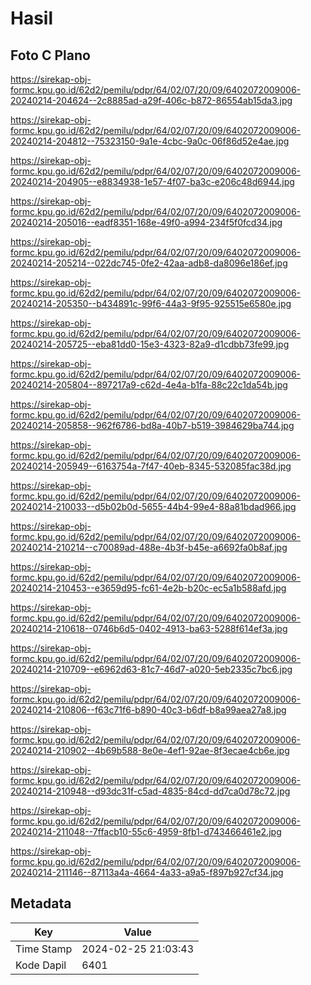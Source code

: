 # Hasil

## Foto C Plano

https://sirekap-obj-formc.kpu.go.id/62d2/pemilu/pdpr/64/02/07/20/09/6402072009006-20240214-204624--2c8885ad-a29f-406c-b872-86554ab15da3.jpg

https://sirekap-obj-formc.kpu.go.id/62d2/pemilu/pdpr/64/02/07/20/09/6402072009006-20240214-204812--75323150-9a1e-4cbc-9a0c-06f86d52e4ae.jpg

https://sirekap-obj-formc.kpu.go.id/62d2/pemilu/pdpr/64/02/07/20/09/6402072009006-20240214-204905--e8834938-1e57-4f07-ba3c-e206c48d6944.jpg

https://sirekap-obj-formc.kpu.go.id/62d2/pemilu/pdpr/64/02/07/20/09/6402072009006-20240214-205016--eadf8351-168e-49f0-a994-234f5f0fcd34.jpg

https://sirekap-obj-formc.kpu.go.id/62d2/pemilu/pdpr/64/02/07/20/09/6402072009006-20240214-205214--022dc745-0fe2-42aa-adb8-da8096e186ef.jpg

https://sirekap-obj-formc.kpu.go.id/62d2/pemilu/pdpr/64/02/07/20/09/6402072009006-20240214-205350--b434891c-99f6-44a3-9f95-925515e6580e.jpg

https://sirekap-obj-formc.kpu.go.id/62d2/pemilu/pdpr/64/02/07/20/09/6402072009006-20240214-205725--eba81dd0-15e3-4323-82a9-d1cdbb73fe99.jpg

https://sirekap-obj-formc.kpu.go.id/62d2/pemilu/pdpr/64/02/07/20/09/6402072009006-20240214-205804--897217a9-c62d-4e4a-b1fa-88c22c1da54b.jpg

https://sirekap-obj-formc.kpu.go.id/62d2/pemilu/pdpr/64/02/07/20/09/6402072009006-20240214-205858--962f6786-bd8a-40b7-b519-3984629ba744.jpg

https://sirekap-obj-formc.kpu.go.id/62d2/pemilu/pdpr/64/02/07/20/09/6402072009006-20240214-205949--6163754a-7f47-40eb-8345-532085fac38d.jpg

https://sirekap-obj-formc.kpu.go.id/62d2/pemilu/pdpr/64/02/07/20/09/6402072009006-20240214-210033--d5b02b0d-5655-44b4-99e4-88a81bdad966.jpg

https://sirekap-obj-formc.kpu.go.id/62d2/pemilu/pdpr/64/02/07/20/09/6402072009006-20240214-210214--c70089ad-488e-4b3f-b45e-a6692fa0b8af.jpg

https://sirekap-obj-formc.kpu.go.id/62d2/pemilu/pdpr/64/02/07/20/09/6402072009006-20240214-210453--e3659d95-fc61-4e2b-b20c-ec5a1b588afd.jpg

https://sirekap-obj-formc.kpu.go.id/62d2/pemilu/pdpr/64/02/07/20/09/6402072009006-20240214-210618--0746b6d5-0402-4913-ba63-5288f614ef3a.jpg

https://sirekap-obj-formc.kpu.go.id/62d2/pemilu/pdpr/64/02/07/20/09/6402072009006-20240214-210709--e6962d63-81c7-46d7-a020-5eb2335c7bc6.jpg

https://sirekap-obj-formc.kpu.go.id/62d2/pemilu/pdpr/64/02/07/20/09/6402072009006-20240214-210806--f63c71f6-b890-40c3-b6df-b8a99aea27a8.jpg

https://sirekap-obj-formc.kpu.go.id/62d2/pemilu/pdpr/64/02/07/20/09/6402072009006-20240214-210902--4b69b588-8e0e-4ef1-92ae-8f3ecae4cb6e.jpg

https://sirekap-obj-formc.kpu.go.id/62d2/pemilu/pdpr/64/02/07/20/09/6402072009006-20240214-210948--d93dc31f-c5ad-4835-84cd-dd7ca0d78c72.jpg

https://sirekap-obj-formc.kpu.go.id/62d2/pemilu/pdpr/64/02/07/20/09/6402072009006-20240214-211048--7ffacb10-55c6-4959-8fb1-d743466461e2.jpg

https://sirekap-obj-formc.kpu.go.id/62d2/pemilu/pdpr/64/02/07/20/09/6402072009006-20240214-211146--87113a4a-4664-4a33-a9a5-f897b927cf34.jpg


## Metadata

| Key        | Value               |
| ---------- | ------------------- |
| Time Stamp | 2024-02-25 21:03:43 |
| Kode Dapil | 6401                |



